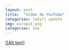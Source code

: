```yaml
---
layout: post
title:  "Vídeo do YouTube"
categories: jekyll update
img: europa1.png
categories: two
---
```


[![Alt text]](https://www.youtube.com/watch?v=6pCdn4i0uBg&t=1s)

